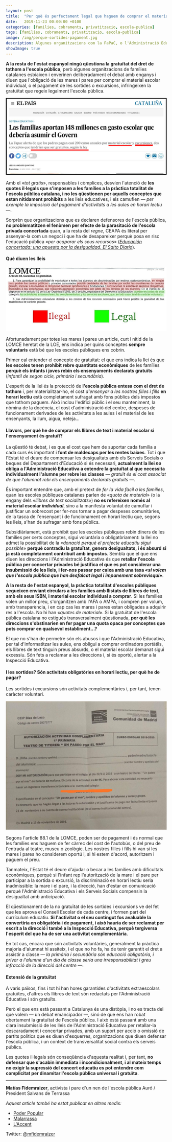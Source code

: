 ```yaml
---
layout: post
title:  "Per què és perfectament legal que haguem de comprar el material escolar individual, llibres de text i pagar les sortides?"
date:   2019-11-23 00:00:00 +0100
categories: [families, cobraments, privatitzacio, escola-publica]
tags: [families, cobraments, privatitzacio, escola-publica]
image: /img/perque-sortides-pagament.jpg
description: Algunes organitzacions com la FaPaC, o l'Administració Educativa enverinen amb un discurs enganyós del «tot gratis» per camuflar i justificar les quotes il·legals.
showImage: true
---
```


**A la resta de l'estat espanyol ningú qüestiona la gratuïtat del dret de tothom a l'escola pública**, però algunes organitzacions de famílies catalanes esbiaixen i enverinen deliberadament el debat amb enganys i diuen que l'obligació de les mares i pares per comprar el material escolar individual, o el pagament de les sortides o excursions, infringeixen la gratuïtat que regeix legalment l'escola pública.

![Postura de FaPaC davant els pagaments obligatoris il·legals a les famílies catalanes de la pública](/img/perque-sortides-pagament-fapac.jpg)

Amb el «*tot gratis*», responsables i còmplices, desvíen l'atenció de **les quotes il·legals que s'imposen a les famílies a la pràctica totalitat de l'escola pública catalana, i no les qüestionen per aquells conceptes que estan nítidament prohibits** a les lleis educatives, i els camuflen — *per exemple la imposició del pagament d'activitats a les aules en horari lectiu* —. 

Sorprèn que organitzacions que es declaren defensores de l'escola pública, **no problematitzen el fenòmen per efecte de la parasitació de l'escola privada concertada** quan, a la resta del *regne*, CEAPA és literal per assenyar-la com un negoci i que ha de desapareixer perquè posa en risc l'educació pública «*per acaparar els seus recursos*» ([*Educación concertada: una apuesta por la desigualdad, El Salto Diario*](https://www.elsaltodiario.com/educacion-concertada/educacion-concertada-privatizacion)).

#### **Què diuen les lleis**

![Article 88.1 de la LOMCE](/img/lomce-gratuitat.jpg)

Afortunadament per totes les mares i pares un article, curt i nítid de la LOMCE heretat de la LOE, ens indica per quins conceptes **sempre voluntaris** està bé que les escoles públiques ens cobrin.

Primer cal entender el concepte de gratuitat: el que ens indica la llei és que **les escoles tenen prohibit rebre quantitats econòmiques** de les famílies **perquè els infants i joves rebin els ensenyaments declarats gratuïts** (*infantil de segon cicle, primària i secundària*).

L'esperit de la llei és la protecció de **l'escola pública entesa com el dret de tothom** i, per materialitzar-ho, el cost *d'ensenyar a les nostres filles i fills* **en horari lectiu** està completament sufragat amb fons públics dels impostos que tothom paguem. Això inclou l'edifici públic i el seu manteniment, la nòmina de la docència, el cost d'administració del centre, despeses de funcionament derivades de les activitats a les aules i el material de les ensenyants, la llum, aigua, neteja...

#### **Llavors, per què he de comprar els llibres de text i material escolar si l'ensenyament és gratuït?**

La qüestió té debat, i es que el cost que hem de suportar cada família a cada curs és important i **font de maldecaps per les rentes baixes**. Tot i que l'Estat té el deure de compensar les desigualtats amb els Serveis Socials o beques del Departament d'Educació si és necessari, **actualment la llei *no* obliga a l'Administració Educativa a extendre la gratuïtat al que necessita individualment l'alumne per rebre les classes** — *gratuït és el cost associat de que l'alumnat rebi els ensenyaments declarats gratuits* —.

És important entendre que, amb el pretext de *fer la vida fàcil a les famílies*, quan les escoles públiques catalanes parlen de «*quota de material*» (o la engany dels «*llibres de text socialitzats*») **no es refereixen només al material escolar *individual***, sino a la manifesta voluntat de camuflar i justificar un sobrecost per fer-nos tornar a pagar despeses comunitàries, de la tasca de l'ensenyant i de funcionament en horari lectiu que, segons les lleis, s'han de sufragar amb fons públics. 

Subsidiàriament, està prohibit que les escoles públiques rebin diners de les famílies per certs conceptes, sigui voluntària o obligatòriament: la llei no admet la possibilitat de la «*donació perquè el projecte educatiu sigui possible*» **perquè contradiu la gratuïtat, genera desigualtats, i és absurd si ja està completament contribuit amb impostos**. Sembla que el que ens diuen les direccions i l'Administració Educativa és que **retallar l'escola pública per concertar privades bé justifica el que es pot considerar una insubmissió de les lleis, i fer-nos passar per caixa amb una taxa «*si volem que l'escola pública que han desfalcat legal i impunement sobrevisqui*»**.

**A la resta de l'estat espanyol, la pràctica totalitat d'escoles públiques segueixen enviant circulars a les famílies amb llistats de llibres de text, amb els seus ISBN, i material escolar individual a comprar**. Si les famílies volen un millor preu, s'organitzen amb l'AFA o AMPA, i compren per volum, amb transparència, i en cap cas les mares i pares estan obligades a adquirir res a l'escola. No hi han «*quotes de material*». Si la gratuïtat de l'escola pública catalana no estigués transversalment qüestionada, **per què les direccions s'obstinarien en fer pagar una quota opaca per conceptes que pots comprar en qualsevol establiment...?**

El que no s'han de permetre són els abusos i que l'Administració Educativa, per tal d'informatitzar les aules, ens obligui a comprar ordinadors portàtils, els llibres de text tinguin preus absurds, o el material escolar demanat sigui excessiu. Són fets a reclamar a les direccions i, si és oportú, alertar a la Inspecció Educativa.

#### **I les sortides? Són activitats obligatòries en horari lectiu, per què he de pagar?**

Les sortides i excursions són activitats complementàries i, per tant, tenen caràcter voluntari.

![](/img/circular-sortida-madrid.jpg)

Segons l'article 88.1 de la LOMCE, poden ser de pagament i és normal que les famílies ens haguem de fer càrrec del cost de l'autobús, o del preu de l'entrada al teatre, museu o zoològic. Les nostres filles i fills hi van si les mares i pares ho considerem oportú i, si hi estem d'acord, autoritzem i paguem el preu.

Tanmateix, l'Estat té el deure d'ajudar o becar a les famílies amb dificultats econòmiques, perquè si l'infant rep l'autorització de la mare i el pare per participar a la sortida o excursió, la discriminació en horari lectiu seria inadmissible: la mare i el pare, i la direcció, han d'estar en comunicació perquè l'Administració Educativa i els Serveis Socials compensin la desigualtat amb anticipació.

El qüestionament de la no gratuïtat de les sortides i excursions ve del fet que les aprova el Consell Escolar de cada centre, i formen part del currículum educatiu. **Si l'activitat o el seu contingut fos avaluable la convertiria en obligatòria i de pagament, i això hauria de ser reclamat per escrit a la direcció i també a la Inspecció Educativa, perquè tergiversa l'esperit del que ha de ser una activitat complementària**.

En tot cas, encara que són activitats voluntàries, generalment la pràctica majoria d'alumnat hi assiteix, i el que no ho fa, ha de tenir garantit el dret a assistir a classe — *la primària i secundària són educació obligatòria, i privar a l'alumne d'un dia de classe seria una irresponsabilitat i greu infracció de la direcció del centre* —.

#### Extensió de la gratuïtat

A varis països, fins i tot hi han hores garantides d'activitats extraescolars gratuïtes, d'altres els llibres de text són redactats per l'Administració Educativa i són gratuïts.

Però el que ens està passant a Catalunya és una distòpia, i no es tracta del que volem — un debat emancipador —, sinó de que ens han robat obertament la gratuïtat de l'escola pública. I això està passant amb una clara insubmissió de les lleis de l'Administració Educativa per retallar-la descaradament i concertar privades, amb un suport per acció o omissió de partits polítics que es diuen d'esquerres, organitzacions que diuen defensar l'escola pública, i un context de transversalitat social contra els serveis públics. 

Les quotes il·legals són conseqüència d'aquesta realitat i, per tant, **no defensar que s'acabin immediata i incondicionalment, i al mateix temps no exigir la supressió del concert educatiu es pot entendre com complicitat per dinamitar l'escola pública universal i gratuïta**.

---

**Matías Fidemraizer**, activista i pare d'un nen de l'escola pública Auró / President Salvans de Terrassa

*Aquest article també ha estat publicat en altres medis:*
- [Poder Popular](https://poderpopular.info/2019/06/14/cuotas-y-privatizacion-de-la-educacion)
- [Malarrassa](https://malarrassa.cat/2019/06/26/matias-fidemraizer-quotes-i-privatitzacio-de-leducacio-el-cas-de-lescola-auro)
- [L'Accent](https://laccent.cat/quotes-i-privatitzacio-de-leducacio-el-cas-de-lescola-auro)

Twitter: [@mfidemraizer](https://twitter.com/mfidemraizer)